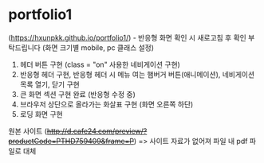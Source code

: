 # portfolio1
(https://hxunpkk.github.io/portfolio1/) - 반응형 화면 확인 시 새로고침 후 확인 부탁드립니다 (화면 크기별 mobile, pc 클래스 설정)
1. 헤더 버튼 구현 (class = "on" 사용한 네비게이션 구현)
2. 반응형 헤더 구현, 반응형 헤더 시 메뉴 여는 햄버거 버튼(애니메이션), 네비게이션 목록 열기, 닫기 구현
3. 큰 화면 섹션 구현 완료 (반응형 수정 중)
4. 브라우저 상단으로 올라가는 화살표 구현 (화면 오른쪽 하단)
5. 로딩 화면 구현

원본 사이트 (~~http://d.cafe24.com/preview/?productCode=PTHD759409&frame=P~~) => 사이트 자료가 없어져 파일 내 pdf 파일로 대체
